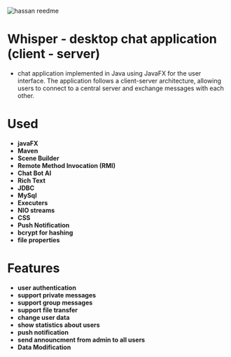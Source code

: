 ![hassan reedme](https://github.com/hassankamal87/ITI-Chat-App/assets/118057412/dfb0c33d-f923-45f1-ad74-191e9607f09d)

# **Whisper** - desktop chat application (client - server)
- chat application implemented in Java using JavaFX for the user interface.
  The application follows a client-server architecture, allowing users to connect to a central server and exchange messages with each other.
# Used 
- **javaFX**
- **Maven**
- **Scene Builder**
- **Remote Method Invocation (RMI)**
- **Chat Bot AI**
- **Rich Text**
- **JDBC**
- **MySql**
- **Executers**
- **NIO streams**
- **CSS**
- **Push Notification**
- **bcrypt for hashing**
- **file properties**

# Features
- **user authentication**
- **support private messages**
- **support group messages**
- **support file transfer**
- **change user data**
- **show statistics about users**
- **push notification**
- **send announcment from admin to all users**
- **Data Modification**
